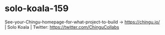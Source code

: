 # solo-koala-159
See-your-Chingu-homepage-for-what-project-to-build -> https://chingu.io/ | Solo Koala | Twitter: https://twitter.com/ChinguCollabs
